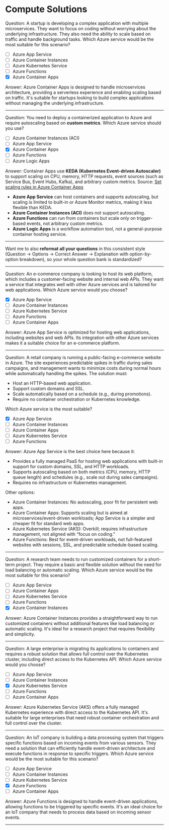 # Compute Solutions

Question: A startup is developing a complex application with multiple microservices. They want to focus on coding without worrying about the underlying infrastructure. They also need the ability to scale based on traffic and handle background tasks. Which Azure service would be the most suitable for this scenario?

- [ ] Azure App Service
- [ ] Azure Container Instances
- [ ] Azure Kubernetes Service
- [ ] Azure Functions
- [x] Azure Container Apps

Answer: Azure Container Apps is designed to handle microservices architecture, providing a serverless experience and enabling scaling based on traffic. It's suitable for startups looking to build complex applications without managing the underlying infrastructure.

---

Question: You need to deploy a containerized application to Azure and require autoscaling based on **custom metrics**. Which Azure service should you use?

- [ ] Azure Container Instances (ACI)
- [ ] Azure App Service
- [x] Azure Container Apps
- [ ] Azure Functions
- [ ] Azure Logic Apps

Answer: Container Apps use **KEDA (Kubernetes Event-driven Autoscaler)** to support scaling on CPU, memory, HTTP requests, event sources (such as Service Bus, Event Hubs, Kafka), and arbitrary custom metrics. Source: [Set scaling rules in Azure Container Apps](https://learn.microsoft.com/en-us/azure/container-apps/scale-app)

- **Azure App Service** can host containers and supports autoscaling, but scaling is limited to built-in or Azure Monitor metrics, making it less flexible than KEDA.
- **Azure Container Instances (ACI)** does not support autoscaling.
- **Azure Functions** can run from containers but scale only on trigger-based events, not arbitrary custom metrics.
- **Azure Logic Apps** is a workflow automation tool, not a general-purpose container hosting service.

---

Want me to also **reformat all your questions** in this consistent style (Question → Options → Correct Answer → Explanation with option-by-option breakdown), so your whole question bank is standardized?

---

Question: An e-commerce company is looking to host its web platform, which includes a customer-facing website and internal web APIs. They want a service that integrates well with other Azure services and is tailored for web applications. Which Azure service would you choose?

- [x] Azure App Service
- [ ] Azure Container Instances
- [ ] Azure Kubernetes Service
- [ ] Azure Functions
- [ ] Azure Container Apps

Answer: Azure App Service is optimized for hosting web applications, including websites and web APIs. Its integration with other Azure services makes it a suitable choice for an e-commerce platform.

---

Question: A retail company is running a public-facing e-commerce website in Azure. The site experiences predictable spikes in traffic during sales campaigns, and management wants to minimize costs during normal hours while automatically handling the spikes. The solution must:

- Host an HTTP-based web application.
- Support custom domains and SSL.
- Scale automatically based on a schedule (e.g., during promotions).
- Require no container orchestration or Kubernetes knowledge.

Which Azure service is the most suitable?

- [x] Azure App Service
- [ ] Azure Container Instances
- [ ] Azure Container Apps
- [ ] Azure Kubernetes Service
- [ ] Azure Functions

Answer: Azure App Service is the best choice here because it:

- Provides a fully managed PaaS for hosting web applications with built-in support for custom domains, SSL, and HTTP workloads.
- Supports autoscaling based on both metrics (CPU, memory, HTTP queue length) and schedules (e.g., scale out during sales campaigns).
- Requires no infrastructure or Kubernetes management.

Other options:

- Azure Container Instances: No autoscaling, poor fit for persistent web apps.
- Azure Container Apps: Supports scaling but is aimed at microservices/event-driven workloads; App Service is a simpler and cheaper fit for standard web apps.
- Azure Kubernetes Service (AKS): Overkill; requires infrastructure management, not aligned with “focus on coding.”
- Azure Functions: Best for event-driven workloads, not full-featured websites with sessions, SSL, and predictable schedule-based scaling.

---

Question: A research team needs to run customized containers for a short-term project. They require a basic and flexible solution without the need for load balancing or automatic scaling. Which Azure service would be the most suitable for this scenario?

- [ ] Azure App Service
- [ ] Azure Container Apps
- [ ] Azure Kubernetes Service
- [ ] Azure Functions
- [x] Azure Container Instances

Answer: Azure Container Instances provides a straightforward way to run customized containers without additional features like load balancing or automatic scaling. It's ideal for a research project that requires flexibility and simplicity.

---

Question: A large enterprise is migrating its applications to containers and requires a robust solution that allows full control over the Kubernetes cluster, including direct access to the Kubernetes API. Which Azure service would you choose?

- [ ] Azure App Service
- [ ] Azure Container Instances
- [x] Azure Kubernetes Service
- [ ] Azure Functions
- [ ] Azure Container Apps

Answer: Azure Kubernetes Service (AKS) offers a fully managed Kubernetes experience with direct access to the Kubernetes API. It's suitable for large enterprises that need robust container orchestration and full control over the cluster.

---

Question: An IoT company is building a data processing system that triggers specific functions based on incoming events from various sensors. They need a solution that can efficiently handle event-driven architecture and execute functions in response to specific triggers. Which Azure service would be the most suitable for this scenario?

- [ ] Azure App Service
- [ ] Azure Container Instances
- [ ] Azure Kubernetes Service
- [x] Azure Functions
- [ ] Azure Container Apps

Answer: Azure Functions is designed to handle event-driven applications, allowing functions to be triggered by specific events. It's an ideal choice for an IoT company that needs to process data based on incoming sensor events.

---
